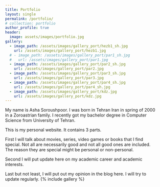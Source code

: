 ```yaml
---
title: Portfolio
layout: single
permalink: /portfolio/
# collection: portfolio
author_profile: true
header:
  image: assets/images/portfolio.jpg
gallery:
  - image_path: /assets/images/gallery_port/hezb1_sh.jpg
    url: /assets/images/gallery_port/hezb1.jpg
  # - image_path: /assets/images/gallery_port/par1_sh.jpg
  #   url: /assets/images/gallery_port/par1.jpg
  - image_path: /assets/images/gallery_port/par2_sh.jpg
    url: /assets/images/gallery_port/par2.jpg
  - image_path: /assets/images/gallery_port/par3_sh.jpg
    url: /assets/images/gallery_port/par3.jpg
  - image_path: /assets/images/gallery_port/par4_sh.jpg
    url: /assets/images/gallery_port/par4_sh.jpg
  - image_path: /assets/images/gallery_port/kdz.jpg
    url: /assets/images/gallery_port/kdz.jpg
---
```


My name is Asha Soroushpoor. I was born in Tehran Iran in spring of 2000 in a Zoroastrian family. I recently got my bachelor degree in Computer Science from University of Tehran.

This is my personal website. It contains 3 parts. 

First I will talk about movies, series, video games or books that I find special. Not all are necessarily good and not all good ones are included. The reason they are special might be personal or non-personal.

Second I will put update here on my academic career and academic interests.

Last but not least, I will put out my opinion in the blog here. I will try to update regularly.
{% include gallery %}

